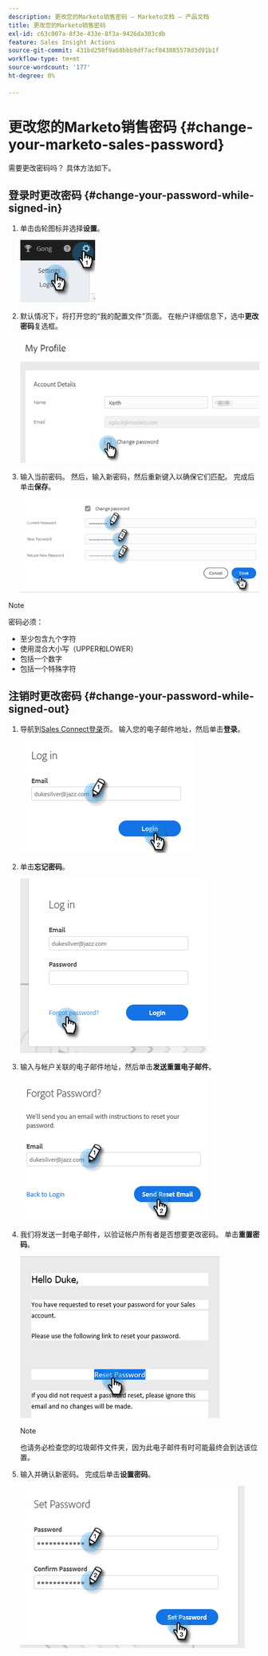 ```yaml
---
description: 更改您的Marketo销售密码 — Marketo文档 — 产品文档
title: 更改您的Marketo销售密码
exl-id: c63c007a-8f3e-433e-8f3a-9426da303cdb
feature: Sales Insight Actions
source-git-commit: 431bd258f9a68bbb9df7acf043085578d3d91b1f
workflow-type: tm+mt
source-wordcount: '177'
ht-degree: 0%

---
```


# 更改您的Marketo销售密码 {#change-your-marketo-sales-password}

需要更改密码吗？ 具体方法如下。

## 登录时更改密码 {#change-your-password-while-signed-in}

1. 单击齿轮图标并选择&#x200B;**设置**。

   ![](assets/change-your-marketo-sales-password-1.png)

1. 默认情况下，将打开您的“我的配置文件”页面。 在帐户详细信息下，选中&#x200B;**更改密码**&#x200B;复选框。

   ![](assets/change-your-marketo-sales-password-2.png)

1. 输入当前密码。 然后，输入新密码，然后重新键入以确保它们匹配。 完成后单击&#x200B;**保存**。

   ![](assets/change-your-marketo-sales-password-3.png)

>[!NOTE]
>
>密码必须：
>
>* 至少包含九个字符
>* 使用混合大小写（UPPER和LOWER）
>* 包括一个数字
>* 包括一个特殊字符

## 注销时更改密码 {#change-your-password-while-signed-out}

1. 导航到[Sales Connect登录](https://toutapp.com/login)页。 输入您的电子邮件地址，然后单击&#x200B;**登录**。

   ![](assets/change-your-marketo-sales-password-4.png)

1. 单击&#x200B;**忘记密码**。

   ![](assets/change-your-marketo-sales-password-5.png)

1. 输入与帐户关联的电子邮件地址，然后单击&#x200B;**发送重置电子邮件**。

   ![](assets/change-your-marketo-sales-password-6.png)

1. 我们将发送一封电子邮件，以验证帐户所有者是否想要更改密码。 单击&#x200B;**重置密码**。

   ![](assets/change-your-marketo-sales-password-7.png)

   >[!NOTE]
   >
   >也请务必检查您的垃圾邮件文件夹，因为此电子邮件有时可能最终会到达该位置。

1. 输入并确认新密码。 完成后单击&#x200B;**设置密码**。

   ![](assets/change-your-marketo-sales-password-8.png)
